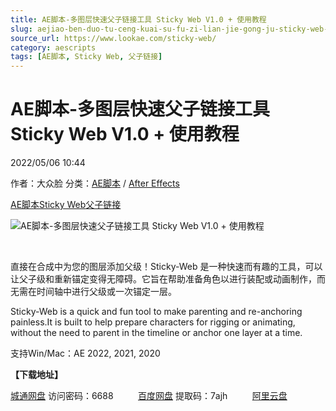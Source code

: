 ```yaml
---
title: AE脚本-多图层快速父子链接工具 Sticky Web V1.0 + 使用教程
slug: aejiao-ben-duo-tu-ceng-kuai-su-fu-zi-lian-jie-gong-ju-sticky-web-v1-0-shi-yong-jiao-cheng
source_url: https://www.lookae.com/sticky-web/
category: aescripts
tags: [AE脚本, Sticky Web, 父子链接]
---
```

# AE脚本-多图层快速父子链接工具 Sticky Web V1.0 + 使用教程

2022/05/06 10:44

作者：大众脸
分类：[AE脚本](https://www.lookae.com/after-effects/aescripts/) / [After Effects](https://www.lookae.com/after-effects/)

[AE脚本](https://www.lookae.com/tag/ae%e8%84%9a%e6%9c%ac/)[Sticky Web](https://www.lookae.com/tag/sticky-web/)[父子链接](https://www.lookae.com/tag/%e7%88%b6%e5%ad%90%e9%93%be%e6%8e%a5/)

![AE脚本-多图层快速父子链接工具 Sticky Web V1.0 + 使用教程](https://www.lookae.com/wp-content/uploads/2022/05/Sticky-Web.jpg "AE脚本-多图层快速父子链接工具 Sticky Web V1.0 + 使用教程-LookAE.com")

[﻿﻿﻿](https://cloud.video.taobao.com//play/u/705956171/p/1/e/6/t/1/358302417293.mp4)

直接在合成中为您的图层添加父级！Sticky-Web 是一种快速而有趣的工具，可以让父子级和重新锚定变得无障碍。它旨在帮助准备角色以进行装配或动画制作，而无需在时间轴中进行父级或一次锚定一层。

Sticky-Web is a quick and fun tool to make parenting and re-anchoring painless.It is built to help prepare characters for rigging or animating, without the need to parent in the timeline or anchor one layer at a time.

支持Win/Mac：AE 2022, 2021, 2020

**【下载地址】**

[城通网盘](https://url70.ctfile.com/f/2827370-577680616-62b809?p=4431) 访问密码：6688          [百度网盘](https://pan.baidu.com/s/16nXD8-QYv0bqylvZB2rnew?pwd=7ajh) 提取码：7ajh          [阿里云盘](https://www.aliyundrive.com/s/NiZofnRUiGe)
